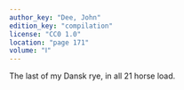 ```yaml
---
author_key: "Dee, John"
edition_key: "compilation"
license: "CC0 1.0"
location: "page 171"
volume: "Ⅰ"
---
```

The last of my Dansk rye, in all 21 horse load.
